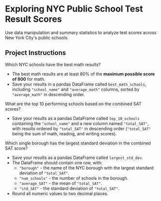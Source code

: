 # Exploring NYC Public School Test Result Scores

Use data manipulation and summary statistics to analyze test scores across New York City's public schools.

## Project Instructions

Which NYC schools have the best math results?
- The best math results are at least 80% of the **maximum possible score of 800** for math.
- Save your results in a pandas DataFrame called `best_math_schools`, including `"school_name"` and `"average_math"` columns, sorted by `"average_math"` in descending order.

What are the top 10 performing schools based on the combined SAT scores?
- Save your results as a pandas DataFrame called `top_10_schools` containing the `"school_name"` and a new column named `"total_SAT"`, with results ordered by `"total_SAT"` in descending order (`"total_SAT"` being the sum of math, reading, and writing scores).

Which single borough has the largest standard deviation in the combined SAT score?

- Save your results as a pandas DataFrame called `largest_std_dev`.
- The DataFrame should contain one row, with:
  - `"borough"` - the name of the NYC borough with the largest standard deviation of `"total_SAT"`.
  - `"num_schools"` - the number of schools in the borough.
  - `"average_SAT"` - the mean of `"total_SAT"`.
  - `"std_SAT"` - the standard deviation of `"total_SAT"`.
- Round all numeric values to two decimal places.
